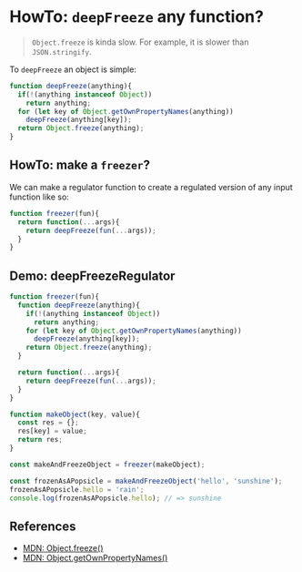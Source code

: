 # HowTo: `deepFreeze` any function?

> `Object.freeze` is kinda slow. For example, it is slower than `JSON.stringify`.

To `deepFreeze` an object is simple:

```javascript
function deepFreeze(anything){
  if(!(anything instanceof Object))
    return anything;
  for (let key of Object.getOwnPropertyNames(anything))
    deepFreeze(anything[key]);
  return Object.freeze(anything);
}
```

## HowTo: make a `freezer`?

We can make a regulator function to create a regulated version of any input function like so:

```javascript
function freezer(fun){
  return function(...args){
    return deepFreeze(fun(...args));
  }
}
```

## Demo: deepFreezeRegulator

```javascript
function freezer(fun){
  function deepFreeze(anything){
    if(!(anything instanceof Object))
      return anything;
    for (let key of Object.getOwnPropertyNames(anything))
      deepFreeze(anything[key]);
    return Object.freeze(anything);
  }

  return function(...args){
    return deepFreeze(fun(...args));
  }
}

function makeObject(key, value){
  const res = {};
  res[key] = value;
  return res;
}

const makeAndFreezeObject = freezer(makeObject);

const frozenAsAPopsicle = makeAndFreezeObject('hello', 'sunshine');
frozenAsAPopsicle.hello = 'rain';
console.log(frozenAsAPopsicle.hello); // => sunshine
```

## References
* [MDN: Object.freeze()](https://developer.mozilla.org/en-US/docs/Web/JavaScript/Reference/Global_Objects/Object/freeze)
* [MDN: Object.getOwnPropertyNames()](https://developer.mozilla.org/en-US/docs/Web/JavaScript/Reference/Global_Objects/Object/getOwnPropertyNames)
